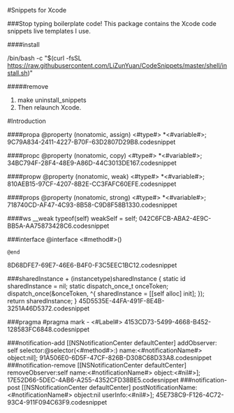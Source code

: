
#Snippets  for Xcode

###Stop typing boilerplate code!This package contains the Xcode code snippets live templates I use.
####install

/bin/bash -c "$(curl -fsSL https://raw.githubusercontent.com/LiZunYuan/CodeSnippets/master/shell/install.sh)"

#####remove
1. make uninstall_snippets
2. Then relaunch Xcode.
<!--#####Snippets path
	~/Library/Developer/Xcode/UserData/CodeSnippets-->

#Introduction
<!--***-->


<!--####mockitoios   

	#define MOCKITO_SHORTHAND
	#import "OCMockitoIOS/OCMockitoIOS.h";
1C2FBA6C-FA44-4408-AE45-F6071D31F4FA.codesnippet  


-->


<!--####setup
	- (void)setUp
	{
	    [super setUp];
	    #set up#;
	}
4DA65AE7-2FD0-4F79-842B-14FBB42E31D2.codesnippet-->


<!--####testoutlet
	- (void)test<#Outlet#>_ShouldBeConnected
	{
	    [sut view];
	    
	    assertThat(sut.<#outlet#>, is(notNilValue()));
	}
05CE602B-A281-4B4C-80A2-4F3A9C4E6902.codesnippet-->



<!--####teardown
	- (void)tearDown
	{
	    &lt;#tear down#&gt;
	    [super tearDown];
	}
9C175617-CE05-4BCA-848D-C4E4DAC19851.codesnippet-->


<!--####testbutton
	- (void)test&lt;#NameOfButton#&gt;ButtonAction
	{
	    [sut view];
	    
	    assertThat([sut.&lt;#button outlet#&gt; actionsForTarget:sut forControlEvent:UIControlEventTouchUpInside],
	               contains(@"&lt;#selector name#&gt;", nil));
	}
17D94DE5-BC5B-49F6-9697-E1D2FE4A354B.codesnippet-->


<!--####mockito
	#define MOCKITO_SHORTHAND
	#import &lt;OCMockito/OCMockito.h&gt;
CF8330B7-AA6D-48C7-96AD-20F7C943B51B.codesnippet
-->


<!--####hamcrest
	#define HC_SHORTHAND
	#import &lt;OCHamcrest/OCHamcrest.h&gt;
D3B7BE53-9A14-42F8-94D9-6B273C29B338.codesnippet

####hamcrestios
	#define HC_SHORTHAND
	#import &lt;OCHamcrestIOS/OCHamcrestIOS.h&gt;
-->	
	

####propa
	@property (nonatomic, assign) <#type#> *<#variable#>;
9C79A834-2411-4227-B70F-63D2807D29B8.codesnippet


####propc
	@property (nonatomic, copy) <#type#> *<#variable#>;
34BC794F-28F4-48E9-A86D-44C3013DE167.codesnippet



####propw
	@property (nonatomic, weak) <#type#> *<#variable#>;
810AEB15-97CF-4207-8B2E-CC3FAFC60EFE.codesnippet



####props
	@property (nonatomic, strong) <#type#> *<#variable#>;
718740CD-AF47-4C93-8B58-C9D8F58B1330.codesnippet


####ws
	__weak typeof(self) weakSelf = self;
042C6FCB-ABA2-4E9C-BB5A-AA75873428C6.codesnippet

<!--***


####outw
	@property (nonatomic, weak) IBOutlet &lt;#type#&gt; *&lt;#variable#&gt;
871F3ACE-BE01-426B-8E75-7ED8B6C04CE2.codesnippet

####action
	- (IBAction)&lt;#action#&gt;:(id)sender;
5289C7C8-FE2F-499D-B5D6-51EBC21DD265.codesnippet





####outs
	@property (nonatomic, strong) IBOutlet &lt;#type#&gt; *&lt;#variable#&gt;;
B458146A-937C-4B33-96C8-34BE8B9B0CBE.codesnippet-->



###interface
	@interface <#method#>()
	
	@end
8D68DFE7-69E7-46E6-B4F0-F3C5EEC1BC12.codesnippet

###sharedInstance
	+ (instancetype)sharedInstance
	{
	    static id sharedInstance = nil;
	    static dispatch_once_t onceToken;
	    dispatch_once(&onceToken, ^{
	        sharedInstance = [[self alloc] init];
	    });    
	    return sharedInstance;
	}
45D5535E-44FA-491F-8E4B-3251A46D5372.codesnippet

###pragma
	#pragma mark - <#Label#>
4153CD73-5499-4668-B452-128583FC6848.codesnippet


###notification-add
    [[NSNotificationCenter defaultCenter] addObserver: self selector:@selector(<#method#>:) name:<#notificationName#> object:nil];
91A506E0-6D5F-47CF-826B-D308C68D33A8.codesnippet
###notification-remove
    [[NSNotificationCenter defaultCenter] removeObserver:self name:<#notificationName#> object:<#nil#>];
17E52D66-5DEC-4AB6-A255-4352CFD38BE5.codesnippet
###notification-post
	 [[NSNotificationCenter defaultCenter] postNotificationName:<#notificationName#> object:nil userInfo:<#nil#>];
45E738C9-F126-4C72-93C4-911F094C63F9.codesnippet